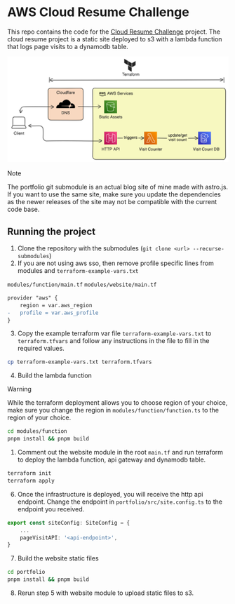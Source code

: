 # AWS Cloud Resume Challenge

This repo contains the code for the [Cloud Resume Challenge](https://cloudresumechallenge.dev/) project. The cloud resume project is a static site deployed to s3 with a lambda function that logs page visits to a dynamodb table.

![Architecture](./assets/diagram.png)

> [!NOTE]
> The portfolio git submodule is an actual blog site of mine made with astro.js. If you want to use the same site, make sure you update the dependencies as the newer releases of the site may not be compatible with the current code base.

## Running the project

1. Clone the repository with the submodules (`git clone <url> --recurse-submodules`)
2. If you are not using aws sso, then remove profile specific lines from modules and `terraform-example-vars.txt`

`modules/function/main.tf`
`modules/website/main.tf`
```diff
provider "aws" {
    region = var.aws_region
-   profile = var.aws_profile
}
```

3. Copy the example terraform var file `terraform-example-vars.txt` to `terraform.tfvars` and follow any instructions in the file to fill in the required values.

```bash
cp terraform-example-vars.txt terraform.tfvars
```

4. Build the lambda function

> [!WARNING]
> While the terraform deployment allows you to choose region of your choice, make sure you change the region in `modules/function/function.ts` to the region of your choice.

```bash
cd modules/function
pnpm install && pnpm build
```

1. Comment out the website module in the root `main.tf` and run terraform to deploy the lambda function, api gateway and dynamodb table.

```bash
terraform init
terraform apply
```

6. Once the infrastructure is deployed, you will receive the http api endpoint. Change the endpoint in `portfolio/src/site.config.ts` to the endpoint you received.

```ts
export const siteConfig: SiteConfig = {
    ...
    pageVisitAPI: '<api-endpoint>',
}
```
7. Build the website static files

```bash
cd portfolio
pnpm install && pnpm build
```

8. Rerun step 5 with website module to upload static files to s3.